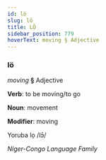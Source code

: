 ```yaml
---
id: lö
slug: lö
title: LÖ
sidebar_position: 779
hoverText: moving § Adjective
---
```


### lö

*moving* **§** Adjective

**Verb**: to be moving/to go

**Noun**: movement

**Modifier**: moving

Yoruba lọ /lɔ̄/

*Niger-Congo Language Family*